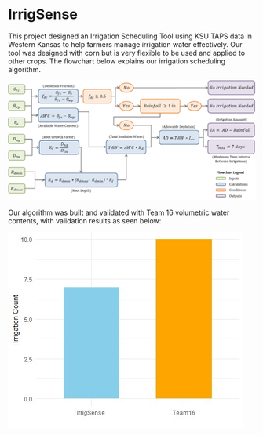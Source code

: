 # IrrigSense
This project designed an Irrigation Scheduling Tool using KSU TAPS data in Western Kansas to help farmers manage irrigation water effectively. Our tool was designed with corn but is very flexible to be used and applied to other crops. The flowchart below explains our irrigation scheduling algorithm.

![IrrigSense](https://github.com/Ikenna10/TAPS-Hackathon-2024/blob/main/IrrigSense_flowchart.png)

Our algorithm was built and validated with Team 16 volumetric water contents, with validation results as seen below:

![Growing Season Irrigation Count](https://github.com/Ikenna10/TAPS-Hackathon-2024/blob/main/Irrigation%20Count.jpg)
